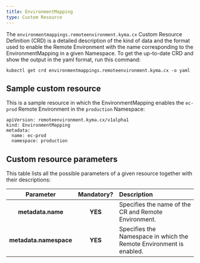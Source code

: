 ```yaml
---
title: EnvironmentMapping
type: Custom Resource
---
```


The `environmentmappings.remoteenvironment.kyma.cx` Custom Resource Definition (CRD) is a detailed description of the kind of data and the format used to enable the Remote Environment with the name corresponding to the EnvironmentMapping in a given Namespace. To get the up-to-date CRD and show the output in the yaml format, run this command:

```
kubectl get crd environmentmappings.remoteenvironment.kyma.cx -o yaml
```

## Sample custom resource

This is a sample resource in which the EnvironmentMapping enables the `ec-prod` Remote Environment in the `production` Namespace:

```
apiVersion: remoteenvironment.kyma.cx/v1alpha1
kind: EnvironmentMapping
metadata:
  name: ec-prod
  namespace: production
```

## Custom resource parameters

This table lists all the possible parameters of a given resource together with their descriptions:


| Parameter   |      Mandatory?      |  Description |
|:----------:|:-------------:|:------|
| **metadata.name** |    **YES**   | Specifies the name of the CR and Remote Environment. |
| **metadata.namespace** |    **YES**   | Specifies the Namespace in which the Remote Environment is enabled. |
